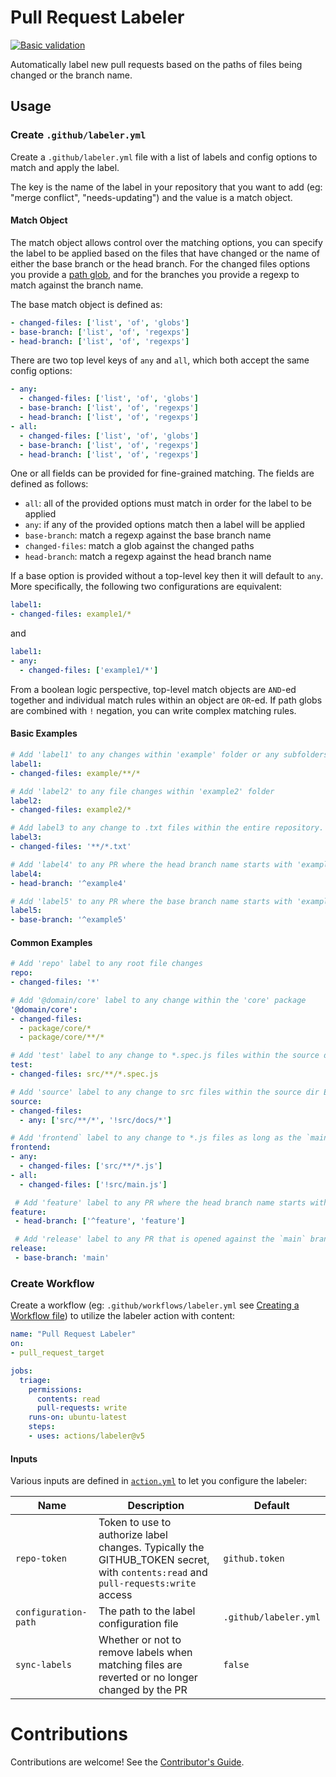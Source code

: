 # Pull Request Labeler

[![Basic validation](https://github.com/actions/labeler/actions/workflows/basic-validation.yml/badge.svg?branch=main)](https://github.com/actions/labeler/actions/workflows/basic-validation.yml)

Automatically label new pull requests based on the paths of files being changed or the branch name.

## Usage

### Create `.github/labeler.yml`

Create a `.github/labeler.yml` file with a list of labels and config options to match and apply the label.

The key is the name of the label in your repository that you want to add (eg: "merge conflict", "needs-updating") and the value is a match object.

#### Match Object

The match object allows control over the matching options, you can specify the label to be applied based on the files that have changed or the name of either the base branch or the head branch. For the changed files options you provide a [path glob](https://github.com/isaacs/minimatch#minimatch), and for the branches you provide a regexp to match against the branch name.

The base match object is defined as:
```yml
- changed-files: ['list', 'of', 'globs']
- base-branch: ['list', 'of', 'regexps']
- head-branch: ['list', 'of', 'regexps']
```

There are two top level keys of `any` and `all`, which both accept the same config options:
```yml
- any:
  - changed-files: ['list', 'of', 'globs']
  - base-branch: ['list', 'of', 'regexps']
  - head-branch: ['list', 'of', 'regexps']
- all:
  - changed-files: ['list', 'of', 'globs']
  - base-branch: ['list', 'of', 'regexps']
  - head-branch: ['list', 'of', 'regexps']
```

One or all fields can be provided for fine-grained matching.
The fields are defined as follows:
* `all`: all of the provided options must match in order for the label to be applied
* `any`: if any of the provided options match then a label will be applied
* `base-branch`: match a regexp against the base branch name
* `changed-files`: match a glob against the changed paths
* `head-branch`: match a regexp against the head branch name

If a base option is provided without a top-level key then it will default to `any`. More specifically, the following two configurations are equivalent:
```yml
label1:
- changed-files: example1/*
```
and
```yml
label1:
- any:
  - changed-files: ['example1/*']
```

From a boolean logic perspective, top-level match objects are `AND`-ed together and individual match rules within an object are `OR`-ed. If path globs are combined with `!` negation, you can write complex matching rules.

#### Basic Examples

```yml
# Add 'label1' to any changes within 'example' folder or any subfolders
label1:
- changed-files: example/**/*

# Add 'label2' to any file changes within 'example2' folder
label2:
- changed-files: example2/*

# Add label3 to any change to .txt files within the entire repository. Quotation marks are required for the leading asterisk
label3:
- changed-files: '**/*.txt'

# Add 'label4' to any PR where the head branch name starts with 'example4'
label4:
- head-branch: '^example4'

# Add 'label5' to any PR where the base branch name starts with 'example5'
label5:
- base-branch: '^example5'
```

#### Common Examples

```yml
# Add 'repo' label to any root file changes
repo:
- changed-files: '*'

# Add '@domain/core' label to any change within the 'core' package
'@domain/core':
- changed-files:
  - package/core/*
  - package/core/**/*

# Add 'test' label to any change to *.spec.js files within the source dir
test:
- changed-files: src/**/*.spec.js

# Add 'source' label to any change to src files within the source dir EXCEPT for the docs sub-folder
source:
- changed-files:
  - any: ['src/**/*', '!src/docs/*']

# Add 'frontend` label to any change to *.js files as long as the `main.js` hasn't changed
frontend:
- any:
  - changed-files: ['src/**/*.js']
- all:
  - changed-files: ['!src/main.js']

 # Add 'feature' label to any PR where the head branch name starts with `feature` or has a `feature` section in the name
feature:
 - head-branch: ['^feature', 'feature']

 # Add 'release' label to any PR that is opened against the `main` branch
release:
 - base-branch: 'main'
```

### Create Workflow

Create a workflow (eg: `.github/workflows/labeler.yml` see [Creating a Workflow file](https://help.github.com/en/articles/configuring-a-workflow#creating-a-workflow-file)) to utilize the labeler action with content:

```yml
name: "Pull Request Labeler"
on:
- pull_request_target

jobs:
  triage:
    permissions:
      contents: read
      pull-requests: write
    runs-on: ubuntu-latest
    steps:
    - uses: actions/labeler@v5
```

#### Inputs

Various inputs are defined in [`action.yml`](action.yml) to let you configure the labeler:

| Name | Description | Default |
| - | - | - |
| `repo-token` | Token to use to authorize label changes. Typically the GITHUB_TOKEN secret, with `contents:read` and `pull-requests:write` access | `github.token` |
| `configuration-path` | The path to the label configuration file | `.github/labeler.yml` |
| `sync-labels` | Whether or not to remove labels when matching files are reverted or no longer changed by the PR | `false`|

# Contributions

Contributions are welcome! See the [Contributor's Guide](CONTRIBUTING.md).
